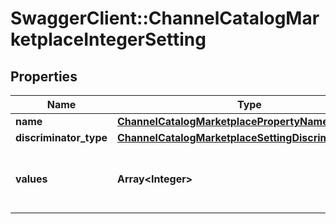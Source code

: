 # SwaggerClient::ChannelCatalogMarketplaceIntegerSetting

## Properties
Name | Type | Description | Notes
------------ | ------------- | ------------- | -------------
**name** | [**ChannelCatalogMarketplacePropertyName**](ChannelCatalogMarketplacePropertyName.md) |  | 
**discriminator_type** | [**ChannelCatalogMarketplaceSettingDiscriminatorType**](ChannelCatalogMarketplaceSettingDiscriminatorType.md) |  | 
**values** | **Array&lt;Integer&gt;** | Channel catalog marketplace property values | [optional] 


